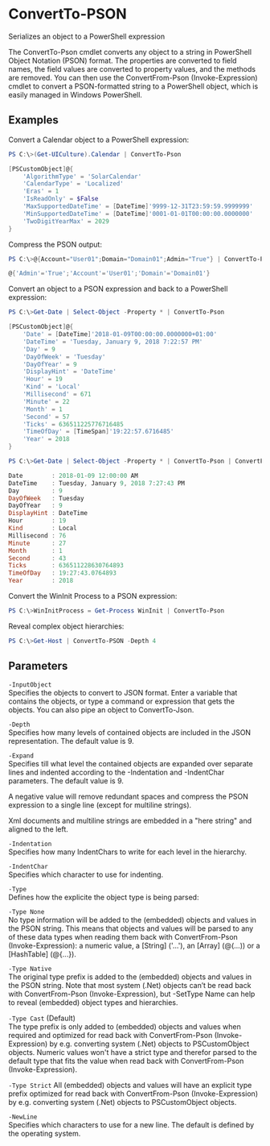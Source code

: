 # ConvertTo-PSON
Serializes an object to a PowerShell expression

The ConvertTo-Pson cmdlet converts any object to a string in PowerShell Object
Notation (PSON) format. The properties are converted to field names, the field
values are converted to property values, and the methods are removed.
You can then use the ConvertFrom-Pson (Invoke-Expression) cmdlet to convert a
PSON-formatted string to a PowerShell object, which is easily managed in
Windows PowerShell.

## Examples

Convert a Calendar object to a PowerShell expression:

```powershell
PS C:\>(Get-UICulture).Calendar | ConvertTo-Pson

[PSCustomObject]@{
	'AlgorithmType' = 'SolarCalendar'
	'CalendarType' = 'Localized'
	'Eras' = 1
	'IsReadOnly' = $False
	'MaxSupportedDateTime' = [DateTime]'9999-12-31T23:59:59.9999999'
	'MinSupportedDateTime' = [DateTime]'0001-01-01T00:00:00.0000000'
	'TwoDigitYearMax' = 2029
}
```
Compress the PSON output:

```powershell
PS C:\>@{Account="User01";Domain="Domain01";Admin="True"} | ConvertTo-Pson -Expand -1	

@{'Admin'='True';'Account'='User01';'Domain'='Domain01'}
```

Convert an object to a PSON expression and back to a PowerShell expression:

```powershell
PS C:\>Get-Date | Select-Object -Property * | ConvertTo-Pson

[PSCustomObject]@{
	'Date' = [DateTime]'2018-01-09T00:00:00.0000000+01:00'
	'DateTime' = 'Tuesday, January 9, 2018 7:22:57 PM'
	'Day' = 9
	'DayOfWeek' = 'Tuesday'
	'DayOfYear' = 9
	'DisplayHint' = 'DateTime'
	'Hour' = 19
	'Kind' = 'Local'
	'Millisecond' = 671
	'Minute' = 22
	'Month' = 1
	'Second' = 57
	'Ticks' = 636511225776716485
	'TimeOfDay' = [TimeSpan]'19:22:57.6716485'
	'Year' = 2018
}

PS C:\>Get-Date | Select-Object -Property * | ConvertTo-Pson | ConvertFrom-Pson

Date        : 2018-01-09 12:00:00 AM
DateTime    : Tuesday, January 9, 2018 7:27:43 PM
Day         : 9
DayOfWeek   : Tuesday
DayOfYear   : 9
DisplayHint : DateTime
Hour        : 19
Kind        : Local
Millisecond : 76
Minute      : 27
Month       : 1
Second      : 43
Ticks       : 636511228630764893
TimeOfDay   : 19:27:43.0764893
Year        : 2018
```

Convert the WinInit Process to a PSON expression:

```powershell
PS C:\>WinInitProcess = Get-Process WinInit | ConvertTo-Pson
```
Reveal complex object hierarchies:

```powershell
PS C:\>Get-Host | ConvertTo-PSON -Depth 4
```

## Parameters 

`-InputObject`  
Specifies the objects to convert to JSON format. Enter a variable that contains
the objects, or type a command or expression that gets the objects. You can also
pipe an object to ConvertTo-Json.

`-Depth`  
Specifies how many levels of contained objects are included in the JSON
representation. The default value is 9.

`-Expand`  
Specifies till what level the contained objects are expanded over separate lines
and indented according to the -Indentation and -IndentChar parameters.
The default value is 9.

A negative value will remove redundant spaces and compress the PSON expression to
a single line (except for multiline strings).

Xml documents and multiline strings are embedded in a "here string" and aligned
to the left.

`-Indentation`  
Specifies how many IndentChars to write for each level in the hierarchy.

`-IndentChar`  
Specifies which character to use for indenting.

`-Type`  
Defines how the explicite the object type is being parsed:

`-Type None`  
No type information will be added to the (embedded) objects and values in
the PSON string. This means that objects and values will be parsed to any
of these data types when reading them back with ConvertFrom-Pson
(Invoke-Expression): a numeric value, a [String] ('...'), an [Array] 
(@(...)) or a [HashTable] (@{...}).

`-Type Native`  
The original type prefix is added to the (embedded) objects and values in
the PSON string. Note that most system (.Net) objects can’t be read back
with ConvertFrom-Pson (Invoke-Expression), but -SetType Name can help to
reveal (embedded) object types and hierarchies.

`-Type Cast` (Default)  
The type prefix is only added to (embedded) objects and values when required
and optimized for read back with ConvertFrom-Pson (Invoke-Expression) by e.g.
converting system (.Net) objects to PSCustomObject objects. Numeric values
won't have a strict type and therefor parsed to the default type that fits
the value when read back with ConvertFrom-Pson (Invoke-Expression).

`-Type Strict`
All (embedded) objects and values will have an explicit type prefix optimized
for read back with ConvertFrom-Pson (Invoke-Expression) by e.g. converting
system (.Net) objects to PSCustomObject objects.

`-NewLine`  
Specifies which characters to use for a new line. The default is defined by
the operating system.

